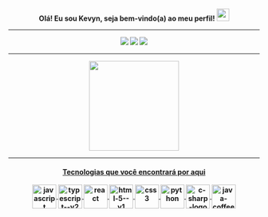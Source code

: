 
<h4 align="center">
Olá! Eu sou Kevyn, seja bem-vindo(a) ao meu perfil! <img src="https://media.giphy.com/media/hvRJCLFzcasrR4ia7z/giphy.gif" width="25px">
<hr>
  <div> 
 <div align="center">
  <a href="https://www.instagram.com/pkeviyn/" target="_blank"><img src="https://img.shields.io/badge/-Instagram-%23E4405F?style=for-the-badge&logo=instagram&logoColor=white" target="_blank"></a>
  <a href="https://www.linkedin.com/in/kevyindev" target="_blank"><img src="https://img.shields.io/badge/-LinkedIn-%230077B5?style=for-the-badge&logo=linkedin&logoColor=white" target="_blank"></a>
  <a href="https://discord.gg/kevyn" target="_blank"><img src="https://img.shields.io/badge/Discord-7289DA?style=for-the-badge&logo=discord&logoColor=white" target="_blank"></a>
</div>
  <hr>
 <div>
<div align="center">
  <a href="https://github.com/kevyindev">
  <img height="180em" src="https://github-readme-stats.vercel.app/api/top-langs/?username=kevyindev&layout=compact&langs_count=7&theme=dracula"/>
</div>
  <hr>
  <h4 align="center">
Tecnologias que você encontrará por aqui
<div style="display: inline_block"><br>
  <img align="center" width="48" height="48" src="https://img.icons8.com/fluency/48/000000/javascript.png" alt="javascript"/>
  <img align="center" width="48" height="48" src="https://img.icons8.com/fluency/48/typescript--v2.png" alt="typescript--v2"/>
  <img align="center" width="48" height="48" src="https://img.icons8.com/officel/48/000000/react.png" alt="react"/>
  <img align="center" width="48" height="48" src="https://img.icons8.com/color/48/000000/html-5--v1.png" alt="html-5--v1"/>
  <img align="center" width="48" height="48" src="https://img.icons8.com/color/48/000000/css3.png" alt="css3"/>
  <img align="center" width="48" height="48" src="https://img.icons8.com/fluency/48/000000/python.png" alt="python"/>
  <img align="center" width="48" height="48" src="https://img.icons8.com/color/48/000000/c-sharp-logo.png" alt="c-sharp-logo"/>
  <img align="center" width="48" height="48" src="https://img.icons8.com/fluency/48/000000/java-coffee-cup-logo.png" alt="java-coffee-cup-logo"/>
</div>
